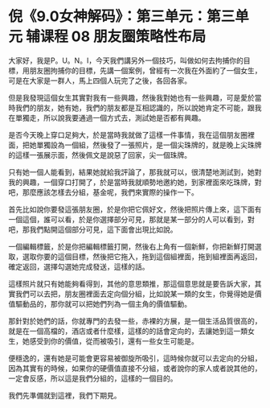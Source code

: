 # 倪《9.0女神解码》：第三单元：第三单元 辅课程 08 朋友圈策略性布局

大家好，我是P。U。N。I，今天我們講另外一個技巧，叫做如何去拘捕你的目標，用朋友圈拘捕你的目標，先講一個案例，曾經有一次我在外面約了一個女生，可是在大家是一群人，馬上四個人玩完了之後，各回各家。

但是我發現這個女生其實對我有一些興趣，然後我對她也有一些興趣，可是愛於當時我們的朋友，她有她，我們的朋友都是互相認識的，所以說她肯定不可能，跟我在單獨走，所以說我要通過一個方式去，測試她是否都有興趣。

是否今天晚上穿口足夠大，於是當時我就做了這樣一件事情，我在這個朋友圈裡面，把她單獨設為一個組，然後發了一張照片，是一個尖珠牌的，就是晚上尖珠牌的這樣一張展示面，然後佩文是說惡了回家，尖一個珠牌。

只有她一個人能看到，結果她就給我評論了，那我就可以，很清楚地測試到，她對我的興趣，一個穿口打開了，於是當時我就順勢地邀約她，到家裡面來吃珠牌，對吧，那麼應該怎樣去分組，基金呢，我們來實際的操作一下。

首先比如說你要發這張朋友圈，於是你把它佩好文，然後把照片傳上來，這下面有一個這個，誰可以看，於是你選擇部分可見，那就是某一部分的人可以看到，對吧，那我們點開這個部分可見，這下面會出現比如說。

一個編輯標籤，於是你把編輯標籤打開，然後右上角有一個新鮮，你把新鮮打開選取，選取你要的這個目標，然後把它拖入，拖到這個組裡面，拖到組裡面再返回，確定返回，選擇勾選她完成發送，這樣的話。

這樣照片就只有她能夠看得到，其他的意思類推，那這個意思就是要告訴大家，其實我們可以去把，朋友圈裡面去定向個分組，比如說某一類的女生，你覺得她是價值驅動品的，那你就可以把她們列為一個主角的價值驅動。

那針對於她們的話，你就專門的去發一些，赤裸的方展，是一個生活品質很高的，就是在一個高檔的，酒店或者什麼樣，這樣的的話會定向的，去讓她到這一類女生，她感受到你的價值，從而被吸引，還有一些女生可能是。

便穩逸的，還有她是可能會更容易被御旋所吸引，這時候你就可以去定向的分組，因為其實有的時候，如果你的硬價值直接不分組，或者說你的家人或者說其他的，一定會反感，所以這是我們分組的，這樣的一個目的。

我們先準備就到這裡，我們下期見。